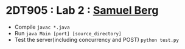 # 2DT905 : Lab 2 : [Samuel Berg](mailto:sb224sc@student.lnu.se)

- Compile
    `javac *.java`
- Run
    `java Main [port] [source_directory]`
- Test the server(including concurrency and POST)
    `python test.py`
